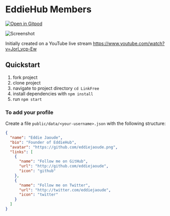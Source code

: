 # EddieHub Members

[![Open in Gitpod](https://gitpod.io/button/open-in-gitpod.svg)](https://gitpod.io/#https://github.com/EddieHubCommunity/LinkFree)

![Screenshot](https://user-images.githubusercontent.com/624760/132914060-a1ce5f13-d2df-4dac-8fad-345a71da7edd.png)

Initially created on a YouTube live stream https://www.youtube.com/watch?v=Jorl_vcp-Ew

## Quickstart

1. fork project
2. clone project
3. navigate to project directory `cd LinkFree`
4. install dependencies with `npm install`
5. run `npm start`

### To add your profile

Create a file `public/data/<your-username>.json` with the following structure:

```json
{
  "name": "Eddie Jaoude",
  "bio": "Founder of EddieHub",
  "avatar": "https://github.com/eddiejaoude.png",
  "links": [
    {
      "name": "Follow me on GitHub",
      "url": "http://github.com/eddiejaoude",
      "icon": "github"
    },
    {
      "name": "Follow me on Twitter",
      "url": "http://twitter.com/eddiejaoude",
      "icon": "twitter"
    }
  ]
}
```
